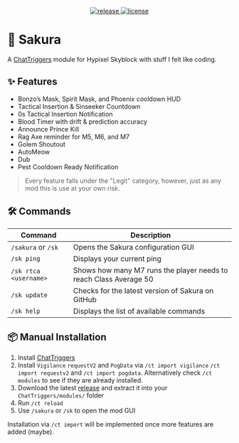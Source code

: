 <p align="center">
  <a href="https://github.com/wzuz/Sakura/releases" target="_blank">
    <img alt="release" src="https://img.shields.io/github/v/release/wzuz/Sakura?color=4166f5&style=flat-square&include_prereleases" />
  </a>
  <a href="https://github.com/wzuz/Sakura/blob/main/LICENSE" target="_blank">
    <img alt="license" src="https://img.shields.io/github/license/wzuz/Sakura?color=4166f5&style=flat-square" />
  </a>
</p>

# 🌸 Sakura

A [ChatTriggers](https://chattriggers.com/) module for Hypixel Skyblock with stuff I felt like coding.

## ✨ Features

- Bonzo’s Mask, Spirit Mask, and Phoenix cooldown HUD
- Tactical Insertion & Sinseeker Countdown
- 0s Tactical Insertion Notification
- Blood Timer with drift & prediction accuracy
- Announce Prince Kill
- Rag Axe reminder for M5, M6, and M7
- Golem Shoutout
- AutoMeow
- Dub
- Pest Cooldown Ready Notification

> Every feature falls under the "Legit" category, however, just as any mod this is use at your own risk.

## 🛠️ Commands

| Command | Description |
|--------|-------------|
| `/sakura` or `/sk` | Opens the Sakura configuration GUI |
| `/sk ping` | Displays your current ping |
| `/sk rtca <username>` | Shows how many M7 runs the player needs to reach Class Average 50 |
| `/sk update` | Checks for the latest version of Sakura on GitHub |
| `/sk help` | Displays the list of available commands |

## 📦 Manual Installation

1. Install [ChatTriggers](https://chattriggers.com/)
2. Install `Vigilance` `requestV2` and `PogData` via `/ct import vigilance` `/ct import requestv2` and `/ct import pogdata`. Alternatively check `/ct modules` to see if they are already installed.
3. Download the latest [release](https://github.com/wzuz/Sakura/releases) and extract it into your `ChatTriggers/modules/` folder
4. Run `/ct reload`
5. Use `/sakura` or `/sk` to open the mod GUI

Installation via `/ct import` will be implemented once more features are added (maybe).
